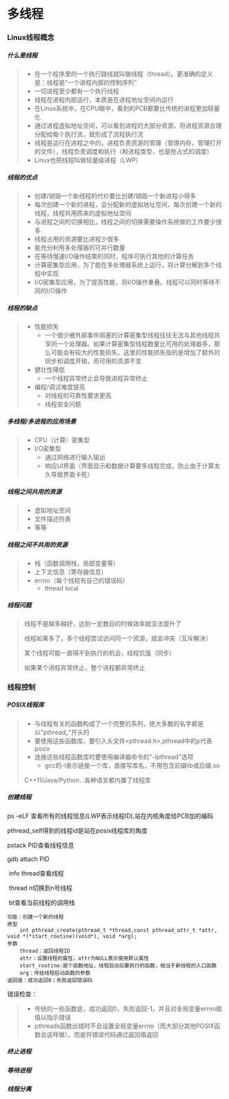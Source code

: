 # 多线程

### Linux线程概念

##### 什么是线程

> * 在一个程序里的一个执行路线就叫做线程（thread）。更准确的定义是：线程是“一个进程内部的控制序列”
> * 一切进程至少都有一个执行线程
> * 线程在进程内部运行，本质是在进程地址空间内运行
> * 在Linux系统中，在CPU眼中，看到的PCB都要比传统的进程更加轻量化
> * 通过进程虚拟地址空间，可以看到进程的大部分资源，将进程资源合理分配给每个执行流，就形成了流程执行流
> * 线程是运行在进程之中的，进程负责资源的管理（管理内存，管理打开的文件），线程负责调度和执行（和进程类型，也是抢占式的调度）
> * Linux也把线程叫做轻量级进程（LWP）

##### 线程的优点

> * 创建/销毁一个新线程的代价要比创建/销毁一个新进程小得多
> * 每次创建一个新的进程，会分配新的虚拟地址空间，每次创建一个新的线程，线程共用原来的虚拟地址空间
> * 与进程之间的切换相比，线程之间的切换需要操作系统做的工作要少很多
> * 线程占用的资源要比进程少很多
> * 能充分利用多处理器的可并行数量
> * 在等待慢速I/O操作结束的同时，程序可执行其他的计算任务
> * 计算密集型应用，为了能在多处理器系统上运行，将计算分解到多个线程中实现
> * I/O密集型应用，为了提高性能，将I/O操作重叠。线程可以同时等待不同的I/O操作

##### 线程的缺点

> * 性能损失
>   * 一个很少被外部事件阻塞的计算密集型线程往往无法与其他线程共享同一个处理器。如果计算密集型线程数量比可用的处理器多，那么可能会有较大的性能损失，这里的性能损失指的是增加了额外的同步和调度开销，而可用的资源不变
> * 健壮性降低
>   * 一个线程异常终止会导致进程异常终止
> * 编程/调试难度提高
>   * 对线程的可靠性要求更高
>   * 线程安全问题

##### 多线程/多进程的应用场景

> * CPU（计算）密集型
> * I/O密集型
>   * 通过网络进行输入输出
>   * 响应UI界面（界面显示和数据计算要多线程完成，防止由于计算太久导致界面卡死）

##### 线程之间共用的资源

> * 虚拟地址空间
> * 文件描述符表
> * 等等

##### 线程之间不共用的资源

> * 栈（函数调用栈，局部变量等）
> * 上下文信息（寄存器信息）
> * errno（每个线程有自己的错误码）
>   * thread local

##### 线程问题

> 线程不是越多越好，达到一定数目的时候效率就没法提升了
>
> 线程如果多了，多个线程尝试访问同一个资源，就会冲突（互斥解决）
>
> 某个线程可能一直得不到执行的机会，线程饥饿（同步）
>
> 如果某个进程异常终止，整个进程都异常终止

### 线程控制

##### POSIX线程库

> * 与线程有关的函数构成了一个完整的系列，绝大多数的名字都是以"pthread_"开头的
> * 要使用这些函数库，要引入头文件<pthread.h>,pthread中的p代表posix
> * 连接这些线程函数库时要使用编译器命令的"-lpthread"选项
>   * gcc的-l表示链接一个库，直接写库名，不用包含前缀lib或后缀.so
>
> C++11/Java/Python...各种语言都内置了线程库

##### 创建线程

ps -eLF 查看所有的线程信息(LWP表示线程ID),站在内核角度给PCB加的编码

pthread_self得到的线程id是站在posix线程库的角度

pstack PID查看线程信息

gdb attach PID

​	info thread查看线程

​	thread n切换到n号线程

​	bt查看当前线程的调用栈

```
功能：创建一个新的线程
原型
	int pthread_create(pthread_t *thread,const pthread_attr_t *attr, void *(*start_routine)(void*), void *arg);
参数
	thread：返回线程ID
	attr：设置线程的属性，attr为NULL表示使用默认属性
	start_routine:是个函数地址，线程启动后要执行的函数，相当于新线程的入口函数
	arg：传给线程启动函数的参数
返回值：成功返回0；失败返回错误码
```

错误检查：

> * 传统的一些函数是，成功返回0，失败返回-1，并且对全局变量errno赋值以指示错误
> * pthreads函数出错时不会设置全局变量errno（而大部分其他POSIX函数会这样做）。而是将错误代码通过返回值返回

##### 终止进程

##### 等待进程

##### 线程分离